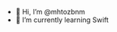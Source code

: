 - 👋 Hi, I’m @mhtozbnm
- 🌱 I’m currently learning Swift

<!---
mhtozbnm/mhtozbnm is a ✨ special ✨ repository because its `README.md` (this file) appears on your GitHub profile.
You can click the Preview link to take a look at your changes.
--->
